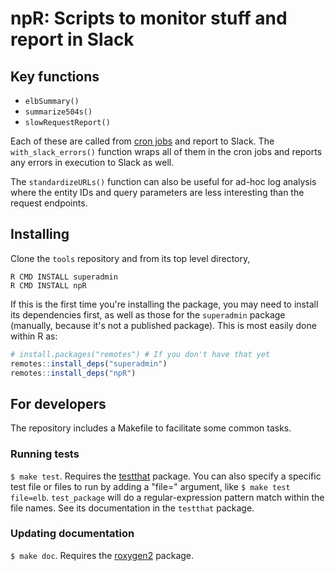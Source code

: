 # npR: Scripts to monitor stuff and report in Slack

## Key functions

* `elbSummary()`
* `summarize504s()`
* `slowRequestReport()`

Each of these are called from [cron jobs](https://www.notion.so/crunch/Active-cron-jobs-for-monitoring-12b8016328f2417fb2e5680257cb28d4) and report to Slack. The `with_slack_errors()` function wraps all of them in the cron jobs and reports any errors in execution to Slack as well.

The `standardizeURLs()` function can also be useful for ad-hoc log analysis where the entity IDs and query parameters are less interesting than the request endpoints.

## Installing

Clone the `tools` repository and from its top level directory,

```
R CMD INSTALL superadmin
R CMD INSTALL npR
```

If this is the first time you're installing the package, you may need to install its dependencies first, as well as those for the `superadmin` package (manually, because it's not a published package). This is most easily done within R as:

```r
# install.packages("remotes") # If you don't have that yet
remotes::install_deps("superadmin")
remotes::install_deps("npR")
```

## For developers

The repository includes a Makefile to facilitate some common tasks.

### Running tests

`$ make test`. Requires the [testthat](https://github.com/hadley/testthat) package. You can also specify a specific test file or files to run by adding a "file=" argument, like `$ make test file=elb`. `test_package` will do a regular-expression pattern match within the file names. See its documentation in the `testthat` package.

### Updating documentation

`$ make doc`. Requires the [roxygen2](https://github.com/klutometis/roxygen) package.
